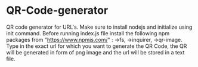 # QR-Code-generator
QR code generator for URL's.
Make sure to install nodejs and initialize using init command.
Before running index.js file install the following npm packages from "https://www.npmjs.com/" :
->fs,
->inquirer,
->qr-image.
Type in the exact url for which you want to generate the QR Code, the QR will be generated in form of png image and the url will be stored in a text file.

